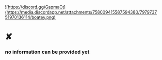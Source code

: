![https://discord.gg/GapmaCt](https://media.discordapp.net/attachments/758009415587594380/797973751970136114/boatey.png)

# ✘ 
### no information can be provided yet
